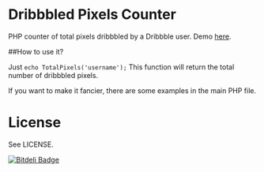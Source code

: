 Dribbbled Pixels Counter
========================

PHP counter of total pixels dribbbled by a Dribbble user. Demo [here](http://dove.dsgnchmp.us/dribbbled-pixels/).


##How to use it?

Just <code>echo TotalPixels('username');</code>
This function will return the total number of dribbbled pixels.

If you want to make it fancier, there are some examples in the main PHP file.


License
=======

See LICENSE.


[![Bitdeli Badge](https://d2weczhvl823v0.cloudfront.net/anatolinicolae/dribbbled-pixels/trend.png)](https://bitdeli.com/free "Bitdeli Badge")

